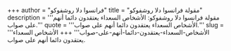 +++
author = "فرانسوا دلا روشفوكو"
title = "مقولة فرانسوا دلا روشفوكو"
description = '''مقولة فرانسوا دلا روشفوكو: الأشخاص السعداء يعتقدون دائما أنهم على صواب.'''
quote = '''الأشخاص السعداء يعتقدون دائما أنهم على صواب.'''
slug = '''الأشخاص-السعداء-يعتقدون-دائما-أنهم-على-صواب'''
+++
الأشخاص السعداء يعتقدون دائما أنهم على صواب.
